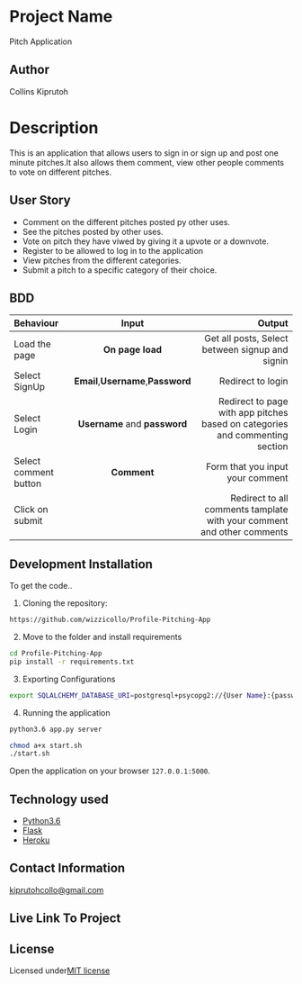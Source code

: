 # Project Name

 Pitch Application

## Author

 Collins Kiprutoh

# Description

This is an application that allows users to sign in or sign up and post one minute pitches.It also allows them comment, view other people comments  to vote on different pitches.

## User Story

- Comment on the different pitches posted py other uses.
- See the pitches posted by other uses.
- Vote on pitch they have viwed by giving it a upvote or a downvote.
- Register to be allowed to log in to the application
- View pitches from the different categories.
- Submit a pitch to a specific category of their choice.

## BDD

| Behaviour             |                Input                |                                                                       Output |
| :-------------------- | :---------------------------------: | ---------------------------------------------------------------------------: |
| Load the page         |          **On page load**           |                               Get all posts, Select between signup and signin |
| Select SignUp         | **Email**,**Username**,**Password** |                                                            Redirect to login |
| Select Login          |    **Username** and **password**    | Redirect to page with app pitches based on categories and commenting section |
| Select comment button |             **Comment**             |                                             Form that you input your comment |
| Click on submit       |                                     |       Redirect to all comments tamplate with your comment and other comments |

## Development Installation

To get the code..

1. Cloning the repository:

```bash
https://github.com/wizzicollo/Profile-Pitching-App
```

2. Move to the folder and install requirements

```bash
cd Profile-Pitching-App
pip install -r requirements.txt
```

3. Exporting Configurations

```bash
export SQLALCHEMY_DATABASE_URI=postgresql+psycopg2://{User Name}:{password}@localhost/{database name}
```

4. Running the application

```bash
python3.6 app.py server

chmod a+x start.sh
./start.sh
```

Open the application on your browser `127.0.0.1:5000`.

## Technology used

- [Python3.6](https://www.python.org/)
- [Flask](http://flask.pocoo.org/)
- [Heroku](https://heroku.com)

## Contact Information

kiprutohcollo@gmail.com

## Live Link To Project




## License
 
 Licensed under[MIT license](license)


